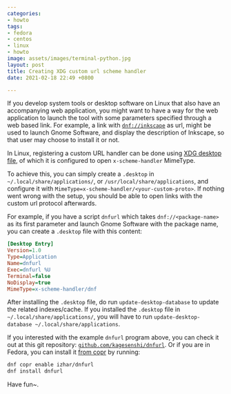 ```yaml
---
categories:
- howto
tags:
- fedora
- centos
- linux
- howto
image: assets/images/terminal-python.jpg
layout: post
title: Creating XDG custom url scheme handler
date: 2021-02-18 22:49 +0800

---
```


If you develop system tools or desktop software on Linux that also have an 
accompanying web application, you might want to have a way for the web application
to launch the tool with some parameters specified through a web based link. For
example, a link with [`dnf://inkscape`](dnf://inkscape) as url, might be used to launch
Gnome Software, and display the description of Inkscape, so that user may choose
to install it or not.

In Linux, registering a custom URL handler can be done using [XDG desktop file](
https://specifications.freedesktop.org/desktop-entry-spec/latest/), of which 
it is configured to open `x-scheme-handler` MimeType. 

To achieve this, you can simply create a `.desktop` in `~/.local/share/applications/`, or
`/usr/local/share/applications`, and configure it with `MimeType=x-scheme-handler/<your-custom-proto>`. If nothing went wrong with the setup, you should be able to open links
with the custom url protocol afterwards.

For example, if you have a script `dnfurl` which takes `dnf://<package-name>` as its
first parameter and launch Gnome Software with the package name, you can create a `.desktop`
file with this content:

```ini
[Desktop Entry]
Version=1.0
Type=Application
Name=dnfurl
Exec=dnfurl %U
Terminal=false
NoDisplay=true
MimeType=x-scheme-handler/dnf
```

After installing the `.desktop` file, do run `update-desktop-database` to update the related
indexes/cache. If you installed the `.desktop` file in `~/.local/share/applications/`, you will have to run `update-desktop-database ~/.local/share/applications`. 

If you interested with the example `dnfurl` program above, you can check it out at this git
repository: [`github.com/kagesenshi/dnfurl`](https://github.com/kagesenshi/dnfurl). Or if you are in Fedora, you can install
it [from copr](https://copr.fedorainfracloud.org/coprs/izhar/dnfurl/) by running:

```bash
dnf copr enable izhar/dnfurl
dnf install dnfurl
```

Have fun~.
